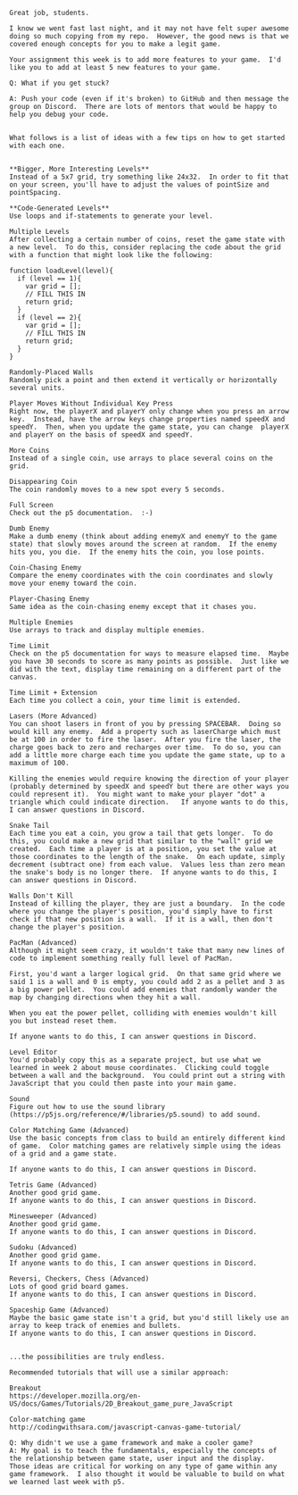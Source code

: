     Great job, students.

    I know we went fast last night, and it may not have felt super awesome doing so much copying from my repo.  However, the good news is that we covered enough concepts for you to make a legit game.

    Your assignment this week is to add more features to your game.  I'd like you to add at least 5 new features to your game.

    Q: What if you get stuck?

    A: Push your code (even if it's broken) to GitHub and then message the group on Discord.  There are lots of mentors that would be happy to help you debug your code.


    What follows is a list of ideas with a few tips on how to get started with each one.


    **Bigger, More Interesting Levels**
    Instead of a 5x7 grid, try something like 24x32.  In order to fit that on your screen, you'll have to adjust the values of pointSize and pointSpacing.

    **Code-Generated Levels**
    Use loops and if-statements to generate your level.

    Multiple Levels
    After collecting a certain number of coins, reset the game state with a new level.  To do this, consider replacing the code about the grid with a function that might look like the following:

    function loadLevel(level){
      if (level == 1){
        var grid = [];
        // FILL THIS IN
        return grid;
      }
      if (level == 2){
        var grid = [];
        // FILL THIS IN
        return grid;
      }
    }

    Randomly-Placed Walls
    Randomly pick a point and then extend it vertically or horizontally several units.

    Player Moves Without Individual Key Press
    Right now, the playerX and playerY only change when you press an arrow key.  Instead, have the arrow keys change properties named speedX and speedY.  Then, when you update the game state, you can change  playerX and playerY on the basis of speedX and speedY.

    More Coins
    Instead of a single coin, use arrays to place several coins on the grid.

    Disappearing Coin
    The coin randomly moves to a new spot every 5 seconds.

    Full Screen
    Check out the p5 documentation.  :-)

    Dumb Enemy
    Make a dumb enemy (think about adding enemyX and enemyY to the game state) that slowly moves around the screen at random.  If the enemy hits you, you die.  If the enemy hits the coin, you lose points.

    Coin-Chasing Enemy
    Compare the enemy coordinates with the coin coordinates and slowly move your enemy toward the coin.

    Player-Chasing Enemy
    Same idea as the coin-chasing enemy except that it chases you.

    Multiple Enemies
    Use arrays to track and display multiple enemies.

    Time Limit
    Check on the p5 documentation for ways to measure elapsed time.  Maybe you have 30 seconds to score as many points as possible.  Just like we did with the text, display time remaining on a different part of the canvas.

    Time Limit + Extension
    Each time you collect a coin, your time limit is extended.

    Lasers (More Advanced)
    You can shoot lasers in front of you by pressing SPACEBAR.  Doing so would kill any enemy.  Add a property such as laserCharge which must be at 100 in order to fire the laser.  After you fire the laser, the charge goes back to zero and recharges over time.  To do so, you can add a little more charge each time you update the game state, up to a maximum of 100.

    Killing the enemies would require knowing the direction of your player (probably determined by speedX and speedY but there are other ways you could represent it).  You might want to make your player "dot" a triangle which could indicate direction.   If anyone wants to do this, I can answer questions in Discord.

    Snake Tail
    Each time you eat a coin, you grow a tail that gets longer.  To do this, you could make a new grid that similar to the "wall" grid we created.  Each time a player is at a position, you set the value at those coordinates to the length of the snake.  On each update, simply decrement (subtract one) from each value.  Values less than zero mean the snake's body is no longer there.  If anyone wants to do this, I can answer questions in Discord.

    Walls Don't Kill
    Instead of killing the player, they are just a boundary.  In the code where you change the player's position, you'd simply have to first check if that new position is a wall.  If it is a wall, then don't change the player's position.

    PacMan (Advanced)
    Although it might seem crazy, it wouldn't take that many new lines of code to implement something really full level of PacMan.

    First, you'd want a larger logical grid.  On that same grid where we said 1 is a wall and 0 is empty, you could add 2 as a pellet and 3 as a big power pellet.  You could add enemies that randomly wander the map by changing directions when they hit a wall.

    When you eat the power pellet, colliding with enemies wouldn't kill you but instead reset them.

    If anyone wants to do this, I can answer questions in Discord.

    Level Editor
    You'd probably copy this as a separate project, but use what we learned in week 2 about mouse coordinates.  Clicking could toggle between a wall and the background.  You could print out a string with JavaScript that you could then paste into your main game.

    Sound
    Figure out how to use the sound library (https://p5js.org/reference/#/libraries/p5.sound) to add sound.

    Color Matching Game (Advanced)
    Use the basic concepts from class to build an entirely different kind of game.  Color matching games are relatively simple using the ideas of a grid and a game state.

    If anyone wants to do this, I can answer questions in Discord.

    Tetris Game (Advanced)
    Another good grid game.
    If anyone wants to do this, I can answer questions in Discord. 

    Minesweeper (Advanced)
    Another good grid game.
    If anyone wants to do this, I can answer questions in Discord. 

    Sudoku (Advanced)
    Another good grid game.
    If anyone wants to do this, I can answer questions in Discord. 

    Reversi, Checkers, Chess (Advanced)
    Lots of good grid board games.
    If anyone wants to do this, I can answer questions in Discord. 

    Spaceship Game (Advanced)
    Maybe the basic game state isn't a grid, but you'd still likely use an array to keep track of enemies and bullets.
    If anyone wants to do this, I can answer questions in Discord. 


    ...the possibilities are truly endless.

    Recommended tutorials that will use a similar approach:

    Breakout
    https://developer.mozilla.org/en-US/docs/Games/Tutorials/2D_Breakout_game_pure_JavaScript

    Color-matching game
    http://codingwithsara.com/javascript-canvas-game-tutorial/

    Q: Why didn't we use a game framework and make a cooler game?
    A: My goal is to teach the fundamentals, especially the concepts of the relationship between game state, user input and the display.  Those ideas are critical for working on any type of game within any game framework.  I also thought it would be valuable to build on what we learned last week with p5.
